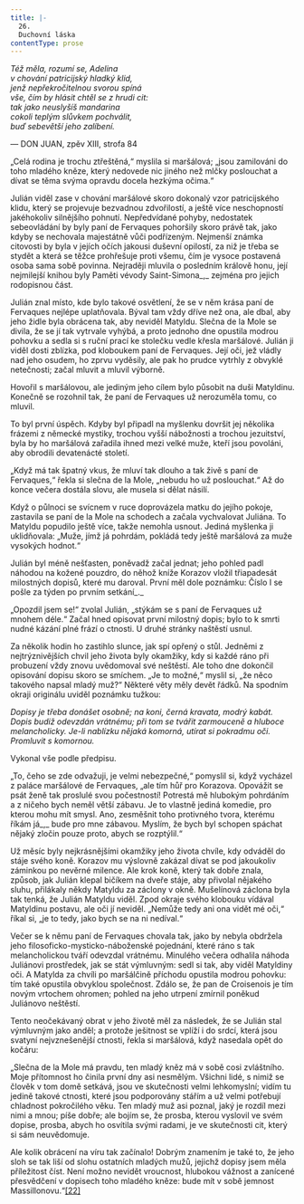 ```yaml
---
title: |-
  26.
  Duchovní láska
contentType: prose
---
```


_Též měla, rozumí se, Adelina  
v chování patricijský hladký klid,  
jenž nepřekročitelnou svorou spíná  
vše, čím by hlásit chtěl se z hrudi cit:  
tak jako neuslyšíš mandarina  
cokoli teplým slůvkem pochválit,  
buď sebevětší jeho zalíbení._

— DON JUAN, zpěv XIII, strofa 84

„Celá rodina je trochu ztřeštěná,“ myslila si maršálová; „jsou zamilováni do toho mladého kněze, který nedovede nic jiného než mlčky poslouchat a dívat se těma svýma opravdu docela hezkýma očima.“

Julián viděl zase v chování maršálové skoro dokonalý vzor patricijského klidu, který se projevuje bezvadnou zdvořilostí, a ještě více neschopností jakéhokoliv silnějšího pohnutí. Nepředvídané pohyby, nedostatek sebeovládání by byly paní de Fervaques pohoršily skoro právě tak, jako kdyby se nechovala majestátně vůči podřízeným. Nejmenší známka citovosti by byla v jejích očích jakousi duševní opilostí, za niž je třeba se stydět a která se těžce prohřešuje proti všemu, čím je vysoce postavená osoba sama sobě povinna. Nejraději mluvila o posledním králově honu, její nejmilejší knihou byly Paměti vévody Saint-Simona_,_ zejména pro jejich rodopisnou část.

Julián znal místo, kde bylo takové osvětlení, že se v něm krása paní de Fervaques nejlépe uplatňovala. Býval tam vždy dříve než ona, ale dbal, aby jeho židle byla obrácena tak, aby neviděl Matyldu. Slečna de la Mole se divila, že se jí tak vytrvale vyhýbá, a proto jednoho dne opustila modrou pohovku a sedla si s ruční prací ke stolečku vedle křesla maršálové. Julián ji viděl dosti zblízka, pod kloboukem paní de Fervaques. Její oči, jež vládly nad jeho osudem, ho zprvu vyděsily, ale pak ho prudce vytrhly z obvyklé netečnosti; začal mluvit a mluvil výborně.

Hovořil s maršálovou, ale jediným jeho cílem bylo působit na duši Matyldinu. Konečně se rozohnil tak, že paní de Fervaques už nerozuměla tomu, co mluvil.

To byl první úspěch. Kdyby byl připadl na myšlenku dovršit jej několika frázemi z německé mystiky, trochou vyšší nábožnosti a trochou jezuitství, byla by ho maršálová zařadila ihned mezi velké muže, kteří jsou povoláni, aby obrodili devatenácté století.

„Když má tak špatný vkus, že mluví tak dlouho a tak živě s paní de Fervaques,“ řekla si slečna de la Mole, „nebudu ho už poslouchat.“ Až do konce večera dostála slovu, ale musela si dělat násilí.

Když o půlnoci se svícnem v ruce doprovázela matku do jejího pokoje, zastavila se paní de la Mole na schodech a začala vychvalovat Juliána. To Matyldu popudilo ještě více, takže nemohla usnout. Jediná myšlenka ji uklidňovala: „Muže, jímž já pohrdám, pokládá tedy ještě maršálová za muže vysokých hodnot.“

Julián byl méně nešťasten, poněvadž začal jednat; jeho pohled padl náhodou na kožené pouzdro, do něhož kníže Korazov vložil třiapadesát milostných dopisů, které mu daroval. První měl dole poznámku: Číslo I se pošle za týden po prvním setkání_._

„Opozdil jsem se!“ zvolal Julián, „stýkám se s paní de Fervaques už mnohem déle.“ Začal hned opisovat první milostný dopis; bylo to k smrti nudné kázání plné frází o ctnosti. U druhé stránky naštěstí usnul.

Za několik hodin ho zastihlo slunce, jak spí opřený o stůl. Jedněmi z nejtrýznivějších chvil jeho života byly okamžiky, kdy si každé ráno při probuzení vždy znovu uvědomoval své neštěstí. Ale toho dne dokončil opisování dopisu skoro se smíchem. „Je to možné,“ myslil si, „že něco takového napsal mladý muž?“ Některé věty měly devět řádků. Na spodním okraji originálu uviděl poznámku tužkou:

_Dopisy je třeba donášet osobně; na koni, černá kravata, modrý kabát. Dopis budiž odevzdán vrátnému; při tom se tvářit zarmouceně a hluboce melancholicky. Je-li nablízku nějaká komorná, utírat si pokradmu oči. Promluvit s komornou._

Vykonal vše podle předpisu.

„To, čeho se zde odvažuji, je velmi nebezpečné,“ pomyslil si, když vycházel z paláce maršálové de Fervaques, „ale tím hůř pro Korazova. Opovážit se psát ženě tak proslulé svou počestností! Potrestá mě hlubokým pohrdáním a z ničeho bych neměl větší zábavu. Je to vlastně jediná komedie, pro kterou mohu mít smysl. Ano, zesměšnit toho protivného tvora, kterému říkám já_,_ bude pro mne zábavou. Myslím, že bych byl schopen spáchat nějaký zločin pouze proto, abych se rozptýlil.“

Už měsíc byly nejkrásnějšími okamžiky jeho života chvíle, kdy odváděl do stáje svého koně. Korazov mu výslovně zakázal dívat se pod jakoukoliv záminkou po nevěrné milence. Ale krok koně, který tak dobře znala, způsob, jak Julián klepal bičíkem na dveře stáje, aby přivolal nějakého sluhu, přilákaly někdy Matyldu za záclony v okně. Mušelínová záclona byla tak tenká, že Julián Matyldu viděl. Zpod okraje svého klobouku vídával Matyldinu postavu, ale oči jí neviděl. „Nemůže tedy ani ona vidět mé oči,“ říkal si, „je to tedy, jako bych se na ni nedíval.“

Večer se k němu paní de Fervaques chovala tak, jako by nebyla obdržela jeho filosoficko-mysticko-náboženské pojednání, které ráno s tak melancholickou tváří odevzdal vrátnému. Minulého večera odhalila náhoda Juliánovi prostředek, jak se stát výmluvným: sedl si tak, aby viděl Matyldiny oči. A Matylda za chvíli po maršálčině příchodu opustila modrou pohovku: tím také opustila obvyklou společnost. Zdálo se, že pan de Croisenois je tím novým vrtochem ohromen; pohled na jeho utrpení zmírnil poněkud Juliánovo neštěstí.

Tento neočekávaný obrat v jeho životě měl za následek, že se Julián stal výmluvným jako anděl; a protože ješitnost se vplíží i do srdcí, která jsou svatyní nejvznešenější ctnosti, řekla si maršálová, když nasedala opět do kočáru:

„Slečna de la Mole má pravdu, ten mladý kněz má v sobě cosi zvláštního. Moje přítomnost ho činila první dny asi nesmělým. Všichni lidé, s nimiž se člověk v tom domě setkává, jsou ve skutečnosti velmi lehkomyslní; vidím tu jedině takové ctnosti, které jsou podporovány stářím a už velmi potřebují chladnost pokročilého věku. Ten mladý muž asi poznal, jaký je rozdíl mezi nimi a mnou; píše dobře; ale bojím se, že prosba, kterou vyslovil ve svém dopise, prosba, abych ho osvítila svými radami, je ve skutečnosti cit, který si sám neuvědomuje.

Ale kolik obrácení na víru tak začínalo! Dobrým znamením je také to, že jeho sloh se tak liší od slohu ostatních mladých mužů, jejichž dopisy jsem měla příležitost číst. Není možno nevidět vroucnost, hlubokou vážnost a zanícené přesvědčení v dopisech toho mladého kněze: bude mít v sobě jemnost Massillonovu.“[\[22\]](./resources/undefined)

